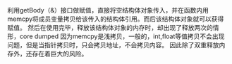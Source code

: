 利用getBody（&）接口做赋值，直接将空结构体对象传入，并在函数内用memcpy将成员变量拷贝给该传入的结构体引用。而后该结构体对象就可以获得赋值。
然后在使用完毕，释放该结构体对象的内存时，却出现了释放两次的情形，core dumped
因为memcpy是浅拷贝，一般的，int,float等值拷贝不会出现问题，但是当指针拷贝时，只会拷贝地址，不会拷贝内容。
因此除了双重释放内存外，还存在着巨大的风险。
